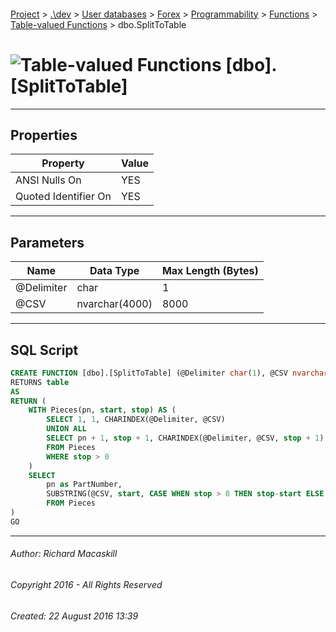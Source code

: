 #### 

[Project](../../../../../../index.md) > [.\\dev](../../../../../index.md) > [User databases](../../../../index.md) > [Forex](../../../index.md) > [Programmability](../../index.md) > [Functions](../index.md) > [Table-valued Functions](Table-valued_Functions.md) > dbo.SplitToTable

# ![Table-valued Functions](../../../../../../Images/Function_Table32.png) [dbo].[SplitToTable]

---

## <a name="#properties"></a>Properties

| Property | Value |
|---|---|
| ANSI Nulls On | YES |
| Quoted Identifier On | YES |


---

## <a name="#parameters"></a>Parameters

| Name | Data Type | Max Length (Bytes) |
|---|---|---|
| @Delimiter | char | 1 |
| @CSV | nvarchar(4000) | 8000 |


---

## <a name="#sqlscript"></a>SQL Script

```sql
CREATE FUNCTION [dbo].[SplitToTable] (@Delimiter char(1), @CSV nvarchar(4000))
RETURNS table
AS
RETURN (
    WITH Pieces(pn, start, stop) AS (
        SELECT 1, 1, CHARINDEX(@Delimiter, @CSV)
        UNION ALL
        SELECT pn + 1, stop + 1, CHARINDEX(@Delimiter, @CSV, stop + 1)
        FROM Pieces
        WHERE stop > 0
    )
    SELECT
        pn as PartNumber,
        SUBSTRING(@CSV, start, CASE WHEN stop > 0 THEN stop-start ELSE 512 END) AS Part
        FROM Pieces
) 
GO

```


---

###### Author:  Richard Macaskill

###### Copyright 2016 - All Rights Reserved

###### Created: 22 August 2016 13:39

